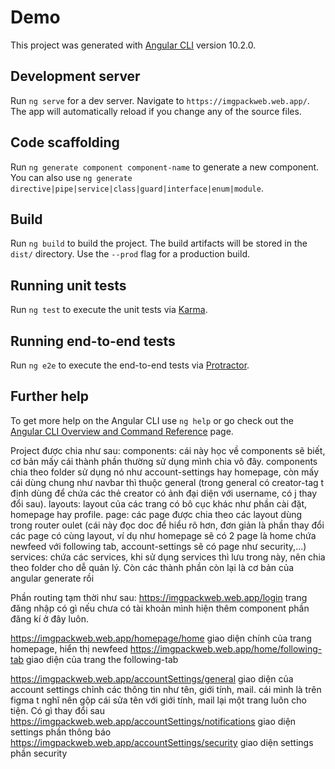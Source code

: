 # Demo

This project was generated with [Angular CLI](https://github.com/angular/angular-cli) version 10.2.0.

## Development server

Run `ng serve` for a dev server. Navigate to `https://imgpackweb.web.app/`. The app will automatically reload if you change any of the source files.

## Code scaffolding

Run `ng generate component component-name` to generate a new component. You can also use `ng generate directive|pipe|service|class|guard|interface|enum|module`.

## Build

Run `ng build` to build the project. The build artifacts will be stored in the `dist/` directory. Use the `--prod` flag for a production build.

## Running unit tests

Run `ng test` to execute the unit tests via [Karma](https://karma-runner.github.io).

## Running end-to-end tests

Run `ng e2e` to execute the end-to-end tests via [Protractor](http://www.protractortest.org/).

## Further help

To get more help on the Angular CLI use `ng help` or go check out the [Angular CLI Overview and Command Reference](https://angular.io/cli) page.

Project được chia như sau:
components: cái này học về components sẽ biết, cơ bản mấy cái thành phần thường sử dụng mình chia vô đây. components chia theo folder sử dụng nó như account-settings hay homepage, còn mấy cái dùng chung như navbar thì thuộc general (trong general có creator-tag t định dùng để chứa các thẻ creator có ảnh đại diện với username, có j thay đổi sau).
layouts: layout của các trang có bô cục khác như phần cài đặt, homepage hay profile.
page: các page được chia theo các layout dùng trong router oulet (cái này đọc doc để hiểu rõ hơn, đơn giản là phần thay đổi các page có cùng layout, ví dụ như homepage sẽ có 2 page là home chứa newfeed với following tab, account-settings sẽ có page như security,...)
services: chứa các services, khi sử dụng services thì lưu trong này, nên chia theo folder cho dễ quản lý.
Còn các thành phần còn lại là cơ bản của angular generate rồi

Phần routing tạm thời như sau:
https://imgpackweb.web.app/login trang đăng nhập có gì nếu chưa có tài khoản mình hiện thêm component phần đăng kí ở đây luôn.

https://imgpackweb.web.app/homepage/home giao diện chính của trang homepage, hiển thị newfeed
https://imgpackweb.web.app/home/following-tab giao diện của trang the following-tab

https://imgpackweb.web.app/accountSettings/general giao diện của account settings chỉnh các thông tin như tên, giới tính, mail. cái mình là trên figma t nghĩ nên gộp cái sửa tên với giới tính, mail lại một trang luôn cho tiện. Có gì thay đổi sau
https://imgpackweb.web.app/accountSettings/notifications giao diện settings phần thông báo
https://imgpackweb.web.app/accountSettings/security giao diện settings phần security